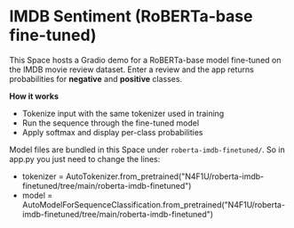 # IMDB Sentiment (RoBERTa-base fine-tuned)

This Space hosts a Gradio demo for a RoBERTa-base model fine-tuned on the IMDB movie review dataset.
Enter a review and the app returns probabilities for **negative** and **positive** classes.

**How it works**
- Tokenize input with the same tokenizer used in training
- Run the sequence through the fine-tuned model
- Apply softmax and display per-class probabilities


Model files are bundled in this Space under `roberta-imdb-finetuned/`.
So in app.py you just need to change the lines:
- tokenizer = AutoTokenizer.from_pretrained("N4F1U/roberta-imdb-finetuned/tree/main/roberta-imdb-finetuned")
- model = AutoModelForSequenceClassification.from_pretrained("N4F1U/roberta-imdb-finetuned/tree/main/roberta-imdb-finetuned")



